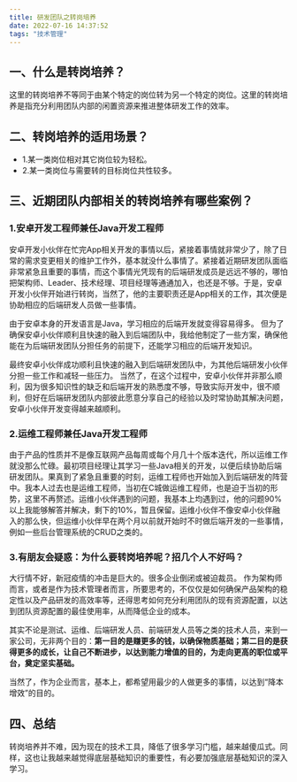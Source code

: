 ```yaml
---
title: 研发团队之转岗培养
date: 2022-07-16 14:37:52
tags: "技术管理"
---
```


## 一、什么是转岗培养？
这里的转岗培养不等同于由某个特定的岗位转为另一个特定的岗位。这里的转岗培养是指充分利用团队内部的闲置资源来推进整体研发工作的效率。
<!--more-->

## 二、转岗培养的适用场景？
- 1.某一类岗位相对其它岗位较为轻松。
- 2.某一类岗位与需要转的目标岗位共性较多。

## 三、近期团队内部相关的转岗培养有哪些案例？

### 1.安卓开发工程师兼任Java开发工程师
安卓开发小伙伴在忙完App相关开发的事情以后，紧接着事情就非常少了，除了日常的需求变更相关的维护工作外，基本就没什么事情了。紧接着近期研发团队面临非常紧急且重要的事情，而这个事情光凭现有的后端研发成员是远远不够的，哪怕把架构师、Leader、技术经理、项目经理等通通加入，也还是不够。于是，安卓开发小伙伴开始进行转岗，当然了，他的主要职责还是App相关的工作，其次便是协助相应的后端研发人员做一些事情。

由于安卓本身的开发语言是Java，学习相应的后端开发就变得容易得多。
但为了确保安卓小伙伴顺利且快速的融入到后端团队中，我给他制定了一些方案，确保他能在为后端研发团队分担任务的前提下，还能学习相应的后端开发知识。

最终安卓小伙伴成功顺利且快速的融入到后端研发团队中，为其他后端研发小伙伴分担一些工作和减轻一些压力。
当然了，在这个过程中，安卓小伙伴并非那么顺利，因为很多知识性的缺乏和后端开发的熟悉度不够，导致实际开发中，很不顺利，但好在后端研发团队内部彼此愿意分享自己的经验以及时常协助其解决问题，安卓小伙伴开发变得越来越顺利。

### 2.运维工程师兼任Java开发工程师
由于产品的性质并不是像互联网产品每周或每个月几十个版本迭代，所以运维工作就没那么忙碌。最初项目经理让其学习一些Java相关的开发，以便后续协助后端研发团队。果真到了紧急且重要的时刻，运维工程师也开始加入到后端研发的阵营中。我本人过去也是运维工程师，当初在C城做运维工程师，也是迫于当初的形势，这里不再赘述。运维小伙伴遇到的问题，我基本上均遇到过，他的问题90%以上我能够解答并解决，剩下的10%，暂且保留。运维小伙伴不像安卓小伙伴融入的那么快，但运维小伙伴早在两个月以前就开始时不时做后端开发的一些事情，例如一些后台管理系统的CRUD之类的。

### 3.有朋友会疑惑：为什么要转岗培养呢？招几个人不好吗？
大行情不好，新冠疫情的冲击是巨大的。很多企业倒闭或被迫裁员。
作为架构师而言，或者是作为技术管理者而言，所要思考的，不仅仅是如何确保产品架构的稳定性以及产品研发的高效率等，还得思考如何充分利用团队的现有资源配置，以达到团队资源配置的最佳使用率，从而降低企业的成本。

其实不论是测试、运维、后端研发人员、前端研发人员等之类的技术人员，来到一家公司，无非两个目的：**第一目的是赚更多的钱，以确保物质基础；第二目的是获得更多的成长，让自己不断进步，以达到能力增值的目的，为走向更高的职位或平台，奠定坚实基础。**

当然了，作为企业而言，基本上，都希望用最少的人做更多的事情，以达到“降本增效”的目的。


## 四、总结
转岗培养并不难，因为现在的技术工具，降低了很多学习门槛，越来越傻瓜式。同样，这也让我越来越觉得底层基础知识的重要性，有必要加强底层基础知识的深入学习。
